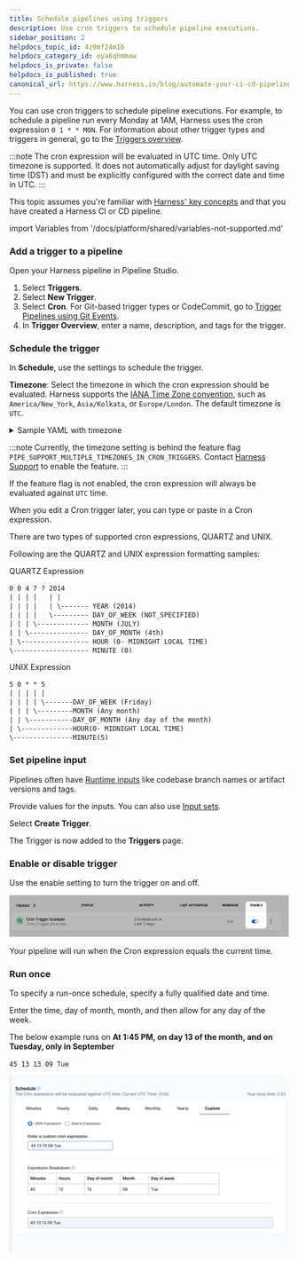 ```yaml
---
title: Schedule pipelines using triggers
description: Use cron triggers to schedule pipeline executions.
sidebar_position: 2
helpdocs_topic_id: 4z9mf24m1b
helpdocs_category_id: oya6qhmmaw
helpdocs_is_private: false
helpdocs_is_published: true
canonical_url: https://www.harness.io/blog/automate-your-ci-cd-pipeline-using-triggers
---
```


You can use cron triggers to schedule pipeline executions. For example, to schedule a pipeline run every Monday at 1AM, Harness uses the cron expression `0 1 * * MON`. For information about other trigger types and triggers in general, go to the [Triggers overview](./triggers-overview).

:::note
The cron expression will be evaluated in UTC time. Only UTC timezone is supported. It does not automatically adjust for daylight saving time (DST) and must be explicitly configured with the correct date and time in UTC.
:::

This topic assumes you're familiar with [Harness' key concepts](/docs/platform/get-started/key-concepts.md) and that you have created a Harness CI or CD pipeline.

import Variables from '/docs/platform/shared/variables-not-supported.md'

<Variables />

### Add a trigger to a pipeline

Open your Harness pipeline in Pipeline Studio.

1. Select **Triggers**.
2. Select **New Trigger**.
3. Select **Cron**.
   For Git-based trigger types or CodeCommit, go to [Trigger Pipelines using Git Events](triggering-pipelines.md).
4. In **Trigger Overview**, enter a name, description, and tags for the trigger.

### Schedule the trigger

In **Schedule**, use the settings to schedule the trigger.

**Timezone**: Select the timezone in which the cron expression should be evaluated. Harness supports the [IANA Time Zone convention](https://timeapi.io/documentation/iana-timezones#), such as `America/New_York`, `Asia/Kolkata`, or `Europe/London`. The default timezone is `UTC`.


<details>
<summary>Sample YAML with timezone</summary>

Here is a sample YAML for a cron trigger with a timezone setting, with timezone set to `America/New_York`:

```yaml
  source:
    type: Scheduled
    spec:
      type: Cron
      spec:
        expression: 0/5 * * * *
        type: UNIX
        timezone: America/New_York
```

</details>

:::note
Currently, the timezone setting is behind the feature flag `PIPE_SUPPORT_MULTIPLE_TIMEZONES_IN_CRON_TRIGGERS`. Contact [Harness Support](mailto:support@harness.io) to enable the feature.
:::

If the feature flag is not enabled, the cron expression will always be evaluated against `UTC` time.

When you edit a Cron trigger later, you can type or paste in a Cron expression.

There are two types of supported cron expressions, QUARTZ and UNIX.

Following are the QUARTZ and UNIX expression formatting samples:

QUARTZ Expression
```
0 0 4 7 ? 2014
| | | |   | |
| | | |   | \------- YEAR (2014)
| | | |   \--------- DAY_OF_WEEK (NOT_SPECIFIED)
| | | \------------- MONTH (JULY)
| | \--------------- DAY_OF_MONTH (4th)
| \----------------- HOUR (0- MIDNIGHT LOCAL TIME)
\------------------- MINUTE (0)
```

UNIX Expression

```
5 0 * * 5
| | | | |
| | | | \-------DAY_OF_WEEK (Friday)
| | | \---------MONTH (Any month)
| | \-----------DAY_OF_MONTH (Any day of the month)
| \-------------HOUR(0- MIDNIGHT LOCAL TIME)
\---------------MINUTE(5)
```

### Set pipeline input

Pipelines often have [Runtime inputs](../variables-and-expressions/runtime-inputs.md) like codebase branch names or artifact versions and tags.

Provide values for the inputs. You can also use [Input sets](../pipelines/input-sets.md).

Select **Create Trigger**.

The Trigger is now added to the **Triggers** page.

### Enable or disable trigger

Use the enable setting to turn the trigger on and off.

![](./static/schedule-pipelines-using-cron-triggers-20.png)

Your pipeline will run when the Cron expression equals the current time.

### Run once

To specify a run-once schedule, specify a fully qualified date and time.

Enter the time, day of month, month, and then allow for any day of the week.

The below example runs on **At 1:45 PM, on day 13 of the month, and on Tuesday, only in September**

`45 13 13 09 Tue`

![](./static/schedule-pipelines-using-cron-triggers-21.png)
